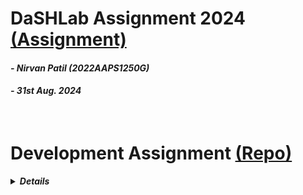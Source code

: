 # DaSHLab Assignment 2024 [(Assignment)](https://docs.google.com/document/d/1oK0p87q-WvWZB3XpIarPaVZF3DQUhFqfxLy2yW__mEg/pub?urp=gmail_link#h.39v2ctm6mmq)
#### _- Nirvan Patil (2022AAPS1250G)_
#### _- 31st Aug. 2024_
&nbsp;

# Development Assignment [(Repo)](https://github.com/DaSH-Lab-CSIS/DaSH-Lab-Assignment-2024/blob/main/DevelopmentAssignment/README.md)
<details>
  <summary> <b><i> Details </i></b> </summary>
 
 ## Level 1: API Calls
 _Make a script that makes API calls to an LLM API (like gemma, grok). <br> The script should take input from a text file and save the received responses in a .json file._
 
 ### Choice of LLM API: **Groq** 
 * Extensive, easy-to-read documentation when compared to Gemma + new and upcoming.
 * Support of multiple models and agent calling.
 * Faster output speeds and low latency.
     
 ### Code Explained
 * xyz
 
 ### References
 * [JSON Output](https://github.com/groq/groq-api-cookbook/blob/main/tutorials/json-mode-social-determinants-of-health/SDOH-Json-mode.ipynb)
 * [Groq Documentation](https://console.groq.com/docs/quickstart)
 * [Getting Started with Groq API](https://www.youtube.com/watch?v=S53BanCP14c)

---
&nbsp;

## Level 2: Client Server

---
&nbsp;

## Level 3: Dockerization

</details>

